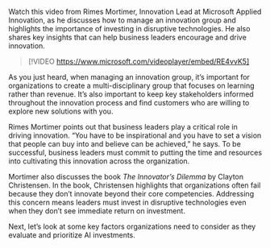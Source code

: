 Watch this video from Rimes Mortimer, Innovation Lead at Microsoft Applied Innovation, as he discusses how to manage an innovation group and highlights the importance of investing in disruptive technologies. He also shares key insights that can help business leaders encourage and drive innovation.

> [!VIDEO https://www.microsoft.com/videoplayer/embed/RE4vvK5]

As you just heard, when managing an innovation group, it’s important for organizations to create a multi-disciplinary group that focuses on learning rather than revenue. It’s also important to keep key stakeholders informed throughout the innovation process and find customers who are willing to explore new solutions with you.

Rimes Mortimer points out that business leaders play a critical role in driving innovation. “You have to be inspirational and you have to set a vision that people can buy into and believe can be achieved,” he says. To be successful, business leaders must commit to putting the time and resources into cultivating this innovation across the organization.

Mortimer also discusses the book *The Innovator’s Dilemma* by Clayton Christensen. In the book, Christensen highlights that organizations often fail because they don’t innovate beyond their core competencies. Addressing this concern means leaders must invest in disruptive technologies even when they don’t see immediate return on investment.

Next, let’s look at some key factors organizations need to consider as they evaluate and prioritize AI investments.
